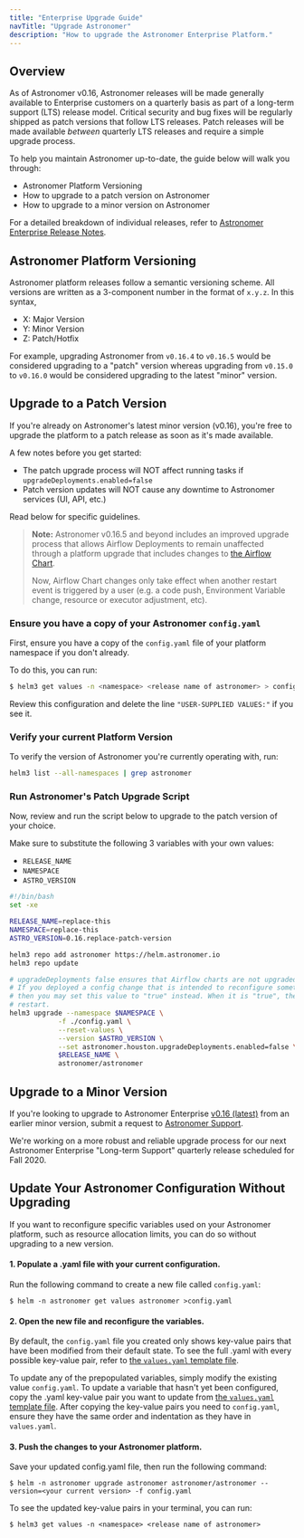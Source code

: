 ```yaml
---
title: "Enterprise Upgrade Guide"
navTitle: "Upgrade Astronomer"
description: "How to upgrade the Astronomer Enterprise Platform."
---
```


## Overview

As of Astronomer v0.16, Astronomer releases will be made generally available to Enterprise customers on a quarterly basis as part of a long-term support (LTS) release model. Critical security and bug fixes will be regularly shipped as patch versions that follow LTS releases. Patch releases will be made available _between_ quarterly LTS releases and require a simple upgrade process.

To help you maintain Astronomer up-to-date, the guide below will walk you through:

- Astronomer Platform Versioning
- How to upgrade to a patch version on Astronomer
- How to upgrade to a minor version on Astronomer

For a detailed breakdown of individual releases, refer to [Astronomer Enterprise Release Notes](https://www.astronomer.io/docs/enterprise/v0.16/resources/release-notes/).

## Astronomer Platform Versioning

Astronomer platform releases follow a semantic versioning scheme. All versions are written as a 3-component number in the format of `x.y.z`. In this syntax,

- X: Major Version
- Y: Minor Version
- Z: Patch/Hotfix

For example, upgrading Astronomer from `v0.16.4` to `v0.16.5` would be considered upgrading to a "patch" version whereas upgrading from `v0.15.0` to `v0.16.0` would be considered upgrading to the latest "minor" version.

## Upgrade to a Patch Version

If you're already on Astronomer's latest minor version (v0.16), you're free to upgrade the platform to a patch release as soon as it's made available.

A few notes before you get started:
- The patch upgrade process will NOT affect running tasks if `upgradeDeployments.enabled=false`
- Patch version updates will NOT cause any downtime to Astronomer services (UI, API, etc.)

Read below for specific guidelines.

> **Note:** Astronomer v0.16.5 and beyond includes an improved upgrade process that allows Airflow Deployments to remain unaffected through a platform upgrade that includes changes to [the Airflow Chart](https://github.com/astronomer/airflow-chart).
>
> Now, Airflow Chart changes only take effect when another restart event is triggered by a user (e.g. a code push, Environment Variable change, resource or executor adjustment, etc).

### Ensure you have a copy of your Astronomer `config.yaml`

First, ensure you have a copy of the `config.yaml` file of your platform namespace if you don't already.

To do this, you can run:

```sh
$ helm3 get values -n <namespace> <release name of astronomer> > config.yaml
```

Review this configuration and delete the line `"USER-SUPPLIED VALUES:"` if you see it.

### Verify your current Platform Version

To verify the version of Astronomer you're currently operating with, run:

```sh
helm3 list --all-namespaces | grep astronomer
```

### Run Astronomer's Patch Upgrade Script

Now, review and run the script below to upgrade to the patch version of your choice.

Make sure to substitute the following 3 variables with your own values:

- `RELEASE_NAME`
- `NAMESPACE`
- `ASTRO_VERSION`

```sh
#!/bin/bash
set -xe

RELEASE_NAME=replace-this
NAMESPACE=replace-this
ASTRO_VERSION=0.16.replace-patch-version

helm3 repo add astronomer https://helm.astronomer.io
helm3 repo update

# upgradeDeployments false ensures that Airflow charts are not upgraded when this script is ran
# If you deployed a config change that is intended to reconfigure something inside Airflow,
# then you may set this value to "true" instead. When it is "true", then each Airflow chart will
# restart.
helm3 upgrade --namespace $NAMESPACE \
            -f ./config.yaml \
            --reset-values \
            --version $ASTRO_VERSION \
            --set astronomer.houston.upgradeDeployments.enabled=false \
            $RELEASE_NAME \
            astronomer/astronomer
```

## Upgrade to a Minor Version

If you're looking to upgrade to Astronomer Enterprise [v0.16 (latest)](/docs/enterprise/v0.16/resources/release-notes) from an earlier minor version, submit a request to [Astronomer Support](https://support.astronomer.io).

We're working on a more robust and reliable upgrade process for our next Astronomer Enterprise "Long-term Support" quarterly release scheduled for Fall 2020.

## Update Your Astronomer Configuration Without Upgrading

If you want to reconfigure specific variables used on your Astronomer platform, such as resource allocation limits, you can do so without upgrading to a new version.

#### 1. Populate a .yaml file with your current configuration.

Run the following command to create a new file called `config.yaml`:

```
$ helm -n astronomer get values astronomer >config.yaml
```
#### 2. Open the new file and reconfigure the variables.

By default, the `config.yaml` file you created only shows key-value pairs that have been modified from their default state. To see the full .yaml with every possible key-value pair, refer to [the `values.yaml` template file](https://github.com/astronomer/astronomer/blob/master/values.yaml).

To update any of the prepopulated variables, simply modify the existing value `config.yaml`. To update a variable that hasn't yet been configured, copy the .yaml key-value pair you want to update from [the `values.yaml` template file](https://github.com/astronomer/astronomer/blob/master/values.yaml). After copying the key-value pairs you need to `config.yaml`, ensure they have the same order and indentation as they have in `values.yaml`.

#### 3. Push the changes to your Astronomer platform.

Save your updated config.yaml file, then run the following command:

```
$ helm -n astronomer upgrade astronomer astronomer/astronomer --version=<your current version> -f config.yaml
```
To see the updated key-value pairs in your terminal, you can run:
```
$ helm3 get values -n <namespace> <release name of astronomer>
```
